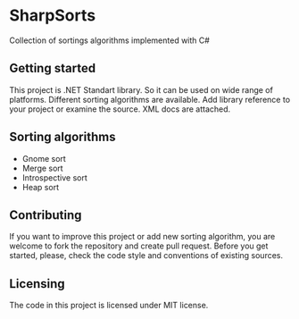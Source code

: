 # SharpSorts
Collection of sortings algorithms implemented with C#

## Getting started
This project is .NET Standart library. So it can be used on wide range of platforms.
Different sorting algorithms are available.
Add library reference to your project or examine the source. XML docs are attached.

## Sorting algorithms

* Gnome sort
* Merge sort
* Introspective sort
* Heap sort

## Contributing
If you want to improve this project or add new sorting algorithm, you are welcome to fork the repository and
create pull request. Before you get started, please, check the code style and conventions of existing sources.

## Licensing
The code in this project is licensed under MIT license.